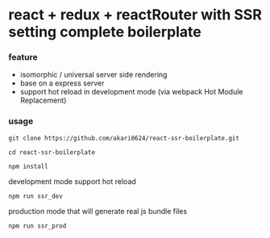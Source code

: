 # react + redux + reactRouter with SSR setting complete boilerplate

### feature
- isomorphic / universal server side rendering
- base on a express server
- support hot reload in development mode (via webpack Hot Module Replacement)

### usage
``` shell
git clone https://github.com/akari0624/react-ssr-boilerplate.git 
```

``` shell
cd react-ssr-boilerplate
```

``` shell
npm install
```

development mode support hot reload
``` shell
npm run ssr_dev
```

production mode that will generate real js bundle files
``` shell
npm run ssr_prod
```